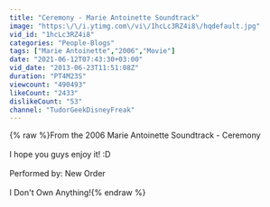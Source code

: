 ```yaml
---
title: "Ceremony - Marie Antoinette Soundtrack"
image: "https:\/\/i.ytimg.com\/vi\/1hcLc3RZ4i8\/hqdefault.jpg"
vid_id: "1hcLc3RZ4i8"
categories: "People-Blogs"
tags: ["Marie Antoinette","2006","Movie"]
date: "2021-06-12T07:43:30+03:00"
vid_date: "2013-06-23T11:51:08Z"
duration: "PT4M23S"
viewcount: "490493"
likeCount: "2433"
dislikeCount: "53"
channel: "TudorGeekDisneyFreak"
---
```

{% raw %}From the 2006 Marie Antoinette Soundtrack - Ceremony<br /><br />I hope you guys enjoy it! :D<br /><br />Performed by: New Order<br /><br />I Don't Own Anything!{% endraw %}
